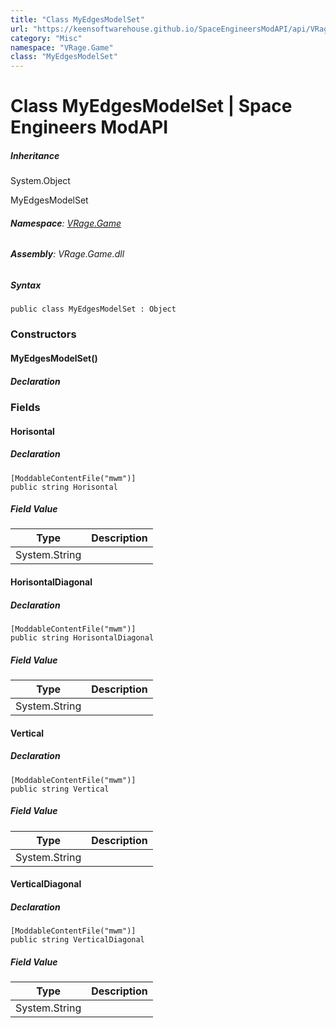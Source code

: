 ```yaml
---
title: "Class MyEdgesModelSet"
url: "https://keensoftwarehouse.github.io/SpaceEngineersModAPI/api/VRage.Game.MyEdgesModelSet.html"
category: "Misc"
namespace: "VRage.Game"
class: "MyEdgesModelSet"
---
```


# Class MyEdgesModelSet | Space Engineers ModAPI

##### Inheritance

System.Object

MyEdgesModelSet

###### **Namespace**: [VRage.Game](https://keensoftwarehouse.github.io/SpaceEngineersModAPI/api/VRage.Game.html)

###### **Assembly**: VRage.Game.dll

##### Syntax

```
public class MyEdgesModelSet : Object
```

### Constructors

#### MyEdgesModelSet()

##### Declaration

### Fields

#### Horisontal

##### Declaration

```
[ModdableContentFile("mwm")]
public string Horisontal
```

##### Field Value

| Type | Description |
| --- | --- |
| System.String |     |

#### HorisontalDiagonal

##### Declaration

```
[ModdableContentFile("mwm")]
public string HorisontalDiagonal
```

##### Field Value

| Type | Description |
| --- | --- |
| System.String |     |

#### Vertical

##### Declaration

```
[ModdableContentFile("mwm")]
public string Vertical
```

##### Field Value

| Type | Description |
| --- | --- |
| System.String |     |

#### VerticalDiagonal

##### Declaration

```
[ModdableContentFile("mwm")]
public string VerticalDiagonal
```

##### Field Value

| Type | Description |
| --- | --- |
| System.String |     |